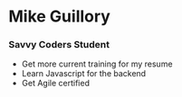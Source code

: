 # Mike Guillory
### Savvy Coders Student
- Get more current training for my resume
- Learn Javascript for the backend
- Get Agile certified
